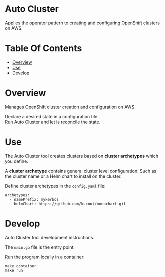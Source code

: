 # Auto Cluster
Applies the operator pattern to creating and configuring OpenShift clusters 
on AWS.

# Table Of Contents
- [Overview](#overview)
- [Use](#use)
- [Develop](#develop)

# Overview
Manages OpenShift cluster creation and configuration on AWS.

Declare a desired state in a configuration file.  
Run Auto Cluster and let is reconcile the state.

# Use
The Auto Cluster tool creates clusters based on **cluster archetypes** which 
you define.

A **cluster archetype** contains general cluster level configuration. Such as 
the cluster name or a Helm chart to install on the cluster.

Define cluster archetypes in the `config.yaml` file:

```
archetypes:
  - namePrefix: mykerbos
    helmChart: https://github.com/kscout/monochart.git
```

# Develop
Auto Cluster tool development instructions.

The `main.go` file is the entry point.

Run the program locally in a container:

```
make container
make run
```

